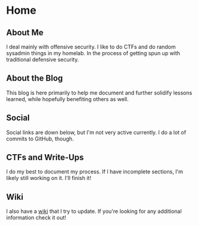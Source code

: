 # Home

## About Me

I deal mainly with offensive security.  I like to do CTFs and do random sysadmin things in my homelab.  In the process of getting spun up with traditional defensive security.

## About the Blog

This blog is here primarily to help me document and further solidify lessons learned, while hopefully benefiting others as well.

## Social

Social links are down below, but I'm not very active currently.  I do a lot of commits to GitHub, though. 

## CTFs and Write-Ups

I do my best to document my process.  If I have incomplete sections, I'm likely still working on it.  I'll finish it!

## Wiki

I also have a [wiki](https://dirwalk.com/wiki) that I try to update.  If you're looking for any additional information check it out!